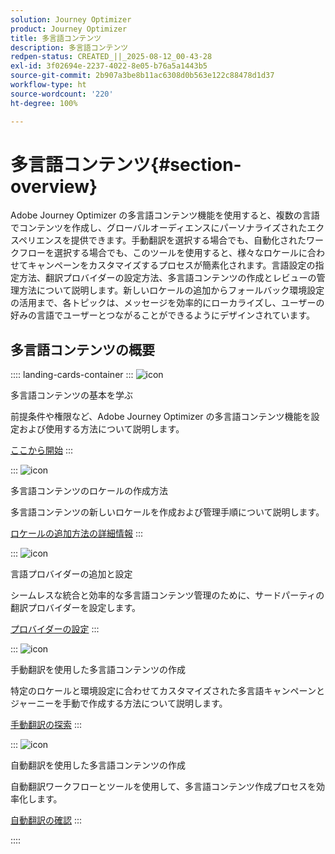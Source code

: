 ```yaml
---
solution: Journey Optimizer
product: Journey Optimizer
title: 多言語コンテンツ
description: 多言語コンテンツ
redpen-status: CREATED_||_2025-08-12_00-43-28
exl-id: 3f02694e-2237-4022-8e05-b76a5a1443b5
source-git-commit: 2b907a3be8b11ac6308d0b563e122c88478d1d37
workflow-type: ht
source-wordcount: '220'
ht-degree: 100%

---
```


# 多言語コンテンツ{#section-overview}

Adobe Journey Optimizer の多言語コンテンツ機能を使用すると、複数の言語でコンテンツを作成し、グローバルオーディエンスにパーソナライズされたエクスペリエンスを提供できます。手動翻訳を選択する場合でも、自動化されたワークフローを選択する場合でも、このツールを使用すると、様々なロケールに合わせてキャンペーンをカスタマイズするプロセスが簡素化されます。言語設定の指定方法、翻訳プロバイダーの設定方法、多言語コンテンツの作成とレビューの管理方法について説明します。新しいロケールの追加からフォールバック環境設定の活用まで、各トピックは、メッセージを効率的にローカライズし、ユーザーの好みの言語でユーザーとつながることができるようにデザインされています。

## 多言語コンテンツの概要

:::: landing-cards-container
:::
![icon](https://cdn.experienceleague.adobe.com/icons/circle-play.svg)

多言語コンテンツの基本を学ぶ

前提条件や権限など、Adobe Journey Optimizer の多言語コンテンツ機能を設定および使用する方法について説明します。

[ここから開始](../using/content-management/multilingual-gs.md)
:::

:::
![icon](https://cdn.experienceleague.adobe.com/icons/list-check.svg)

多言語コンテンツのロケールの作成方法

多言語コンテンツの新しいロケールを作成および管理手順について説明します。

[ロケールの追加方法の詳細情報](../using/content-management/multilingual-locale.md)
:::

:::
![icon](https://cdn.experienceleague.adobe.com/icons/gear.svg)

言語プロバイダーの追加と設定

シームレスな統合と効率的な多言語コンテンツ管理のために、サードパーティの翻訳プロバイダーを設定します。

[プロバイダーの設定](../using/content-management/multilingual-provider.md)
:::

:::
![icon](https://cdn.experienceleague.adobe.com/icons/bullseye.svg)

手動翻訳を使用した多言語コンテンツの作成

特定のロケールと環境設定に合わせてカスタマイズされた多言語キャンペーンとジャーニーを手動で作成する方法について説明します。

[手動翻訳の探索](../using/content-management/multilingual-manual.md)
:::

:::
![icon](https://cdn.experienceleague.adobe.com/icons/puzzle-piece.svg)

自動翻訳を使用した多言語コンテンツの作成

自動翻訳ワークフローとツールを使用して、多言語コンテンツ作成プロセスを効率化します。

[自動翻訳の確認](../using/content-management/multilingual-automated.md)
:::

::::
